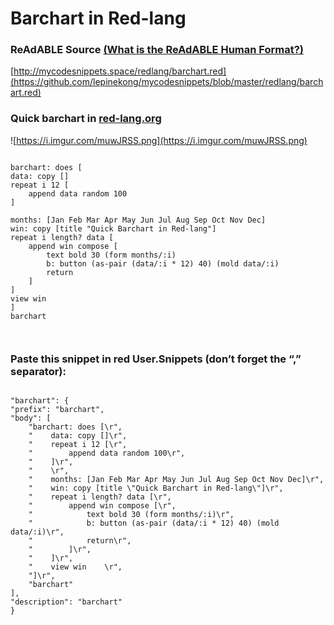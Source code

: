 
# Barchart in Red-lang


### ReAdABLE Source [(What is the ReAdABLE Human Format?)](http://readablehumanformat.com)

[http://mycodesnippets.space/redlang/barchart.red](https://github.com/lepinekong/mycodesnippets/blob/master/redlang/barchart.red)


### Quick barchart in [red-lang.org](http://red-lang.org)

![https://i.imgur.com/muwJRSS.png](https://i.imgur.com/muwJRSS.png)
                    


```

barchart: does [
data: copy []
repeat i 12 [
    append data random 100
]

months: [Jan Feb Mar Apr May Jun Jul Aug Sep Oct Nov Dec]
win: copy [title "Quick Barchart in Red-lang"]
repeat i length? data [
    append win compose [
        text bold 30 (form months/:i)
        b: button (as-pair (data/:i * 12) 40) (mold data/:i)
        return
    ]
]
view win    
]
barchart

        
```



### Paste this snippet in red User.Snippets (don’t forget the “,” separator):



```

"barchart": {
"prefix": "barchart",
"body": [
    "barchart: does [\r",
    "    data: copy []\r",
    "    repeat i 12 [\r",
    "        append data random 100\r",
    "    ]\r",
    "    \r",
    "    months: [Jan Feb Mar Apr May Jun Jul Aug Sep Oct Nov Dec]\r",
    "    win: copy [title \"Quick Barchart in Red-lang\"]\r",
    "    repeat i length? data [\r",
    "        append win compose [\r",
    "            text bold 30 (form months/:i)\r",
    "            b: button (as-pair (data/:i * 12) 40) (mold data/:i)\r",
    "            return\r",
    "        ]\r",
    "    ]\r",
    "    view win    \r",
    "]\r",
    "barchart"
],
"description": "barchart"
}
        
```


